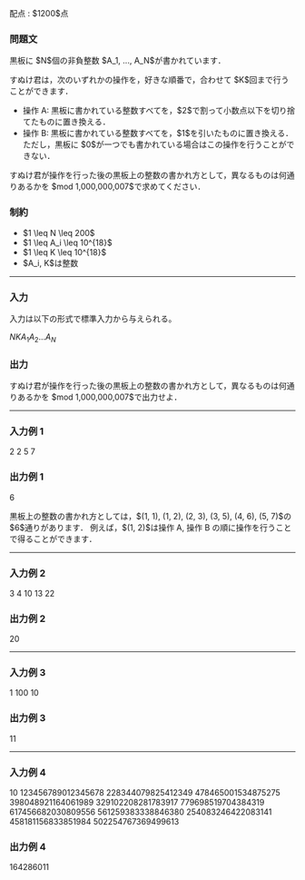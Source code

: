 
<div>

<span>

<span>

<p>
配点 : $1200$点
</p>

<div>

<section>

### **問題文**

<p>
黒板に $N$個の非負整数 $A_1, ..., A_N$が書かれています．
</p>

<p>
すぬけ君は，次のいずれかの操作を，好きな順番で，合わせて $K$回まで行うことができます．
</p>

<ul>

<li>
操作 A: 黒板に書かれている整数すべてを，$2$で割って小数点以下を切り捨てたものに置き換える．
</li>

<li>
操作 B: 黒板に書かれている整数すべてを，$1$を引いたものに置き換える．ただし，黒板に $0$が一つでも書かれている場合はこの操作を行うことができない．
</li>

</ul>

<p>
すぬけ君が操作を行った後の黒板上の整数の書かれ方として，異なるものは何通りあるかを $mod 1,000,000,007$で求めてください．
</p>

</section>

</div>

<div>

<section>

### **制約**

<ul>

<li>
$1 \leq N \leq 200$
</li>

<li>
$1 \leq A_i \leq 10^{18}$
</li>

<li>
$1 \leq K \leq 10^{18}$
</li>

<li>
$A_i, K$は整数
</li>

</ul>

</section>

</div>

---

<div>

<div>

<section>

### **入力**

<p>
入力は以下の形式で標準入力から与えられる。
</p>

<div>

$N$$K$$A_1$$A_2$$...$$A_N$
</div>

</section>

</div>

<div>

<section>

### **出力**

<p>
すぬけ君が操作を行った後の黒板上の整数の書かれ方として，異なるものは何通りあるかを $mod 1,000,000,007$で出力せよ．
</p>

</section>

</div>

</div>

---

<div>

<section>

### **入力例 1**

<div>

2 2
5 7

</div>

</section>

</div>

<div>

<section>

### **出力例 1**

<div>

6

</div>

<p>
黒板上の整数の書かれ方としては，$(1, 1), (1, 2), (2, 3), (3, 5), (4, 6), (5, 7)$の $6$通りがあります．
例えば，$(1, 2)$は操作 A, 操作 B の順に操作を行うことで得ることができます．
</p>

</section>

</div>

---

<div>

<section>

### **入力例 2**

<div>

3 4
10 13 22

</div>

</section>

</div>

<div>

<section>

### **出力例 2**

<div>

20

</div>

</section>

</div>

---

<div>

<section>

### **入力例 3**

<div>

1 100
10

</div>

</section>

</div>

<div>

<section>

### **出力例 3**

<div>

11

</div>

</section>

</div>

---

<div>

<section>

### **入力例 4**

<div>

10 123456789012345678
228344079825412349 478465001534875275 398048921164061989 329102208281783917 779698519704384319 617456682030809556 561259383338846380 254083246422083141 458181156833851984 502254767369499613

</div>

</section>

</div>

<div>

<section>

### **出力例 4**

<div>

164286011

</div>

</section>

</div>

</span>

</span>

</div>
